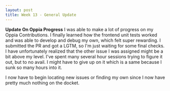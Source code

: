 ```yaml
---
layout: post
title: Week 13 - General Update
---
```

**Update On Oppia Progress**
I was able to make a lot of progress on my Oppia Contributions. I finally learned how the frontend unit tests worked and was able to develop and debug my own, which felt super rewarding. I submitted the PR and got a LGTM, so I'm just waiting for some final checks. I have unfortunately realized that the other issue I was assigned might be a bit above my level. I've spent many several hour sessions trying to figure it out, but to no avail. I might have to give up on it which is a same because I sunk so many hours into it.

I now have to begin locating new issues or finding my own since I now have pretty much nothing on the docket.
